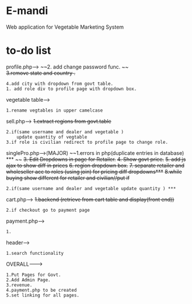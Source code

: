 # E-mandi
Web application for Vegetable Marketing System



# to-do list

profile.php-->
	~~2. add change password func. ~~	
	~~3.remove state and country .~~
	
	4.add city with dropdown from govt table.	
	1. add role div to profile page with dropdown box.	
vegetable table-->

	1.rename vegtables in upper camelcase

sell.php-->
	~~1.extract regions from govt.table~~
	
	2.if(same username and dealer and vegetable )
		update quantity of vegtable
	3.if role is civilian redirect to profile page to change role.


singlePro.php-->(MAJOR)
	~~1.errors in php(duplicate entries in database) *** ~~
	~~3. Edit Dropdowns  in page for Retailer.~~
	~~4. Show govt price.~~
	~~5. add js ajax to show diff in prices~~
	~~6. region dropdown box.~~
	~~7. separate retailer and wholeseller acc to roles (using join)  for pricing diff dropdowns***~~
	~~8.while buying show different for retailer and civilian//put if~~
	
	2.if(same username and dealer and vegetable update quantity ) ***

cart.php-->
	~~1.backend (retrieve from cart table and display(front end))~~
	
	2.if checkout go to payment page

payment.php-->

	1.




header-->

	1.search functionality 




OVERALL--->

	1.Put Pages for Govt.
	2.Add Admin Page.
	3.revenue.
	4.payment.php to be created
	5.set linking for all pages.



